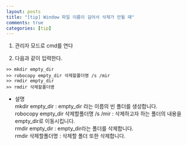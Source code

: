 ```yaml
---
layout: posts
title: "[tip] Window 파일 이름이 길어서 삭제가 안될 때"
comments: true
categories: [tip]
---
```



1. 관리자 모드로 cmd를 연다   

2. 다음과 같이 입력한다.   
```
>> mkdir empty_dir
>> robocopy empty_dir 삭제할폴더명 /s /mir
>> rmdir empty_dir
>> rmdir 삭제할폴더명
```


* 설명  
mkdir empty_dir : empty_dir 라는 이름의 빈 폴더를 생성합니다.  
robocopy empty_dir 삭제할폴더명 /s /mir : 삭제하고자 하는 폴더의 내용을 empty_dir로 이동시킵니다.  
rmdir empty_dir : empty_dir라는 폴더를 삭제합니다.  
rmdir 삭제할폴더명 : 삭제할 폴더 또한 삭제합니다.  